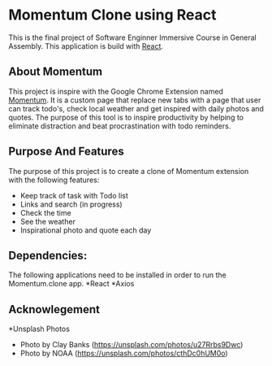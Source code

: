 # Momentum Clone using React

This is the final project of Software Enginner Immersive Course in General Assembly. This application is build with [React](https://reactjs.org/).

## About Momentum
This project is inspire with the Google Chrome Extension named [Momentum](https://momentumdash.com/). It is a custom page that replace new tabs with a page that user can track todo's, check local weather and get inspired with daily photos and quotes. The purpose of this tool is to inspire productivity by helping to eliminate distraction and beat procrastination with todo reminders.

## Purpose And Features
The purpose of this project is to create a clone of Momentum extension with the following features:
* Keep track of task with Todo list
* Links and search (in progress)
* Check the time
* See the weather
* Inspirational photo and quote each day

## Dependencies:
The following applications need to be installed in order to run the Momentum.clone app.
*React
*Axios

## Acknowlegement
*Unsplash Photos
  * Photo by Clay Banks (https://unsplash.com/photos/u27Rrbs9Dwc)
  * Photo by NOAA (https://unsplash.com/photos/cthDc0hUM0o)


